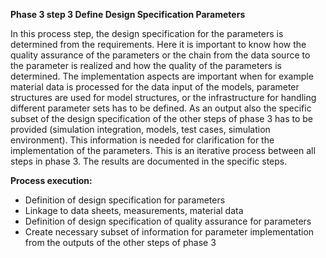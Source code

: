 **Phase 3 step 3 Define Design Specification Parameters**

In this process step, the design specification for the parameters is determined from the requirements. Here it is important to know how the quality assurance of the parameters or the chain from the data source to the parameter is realized and how the quality of the parameters is determined. The implementation aspects are important when for example material data is processed for the data input of the models, parameter structures are used for model structures, or the infrastructure for handling different parameter sets has to be defined.
As an output also the specific subset of the design specification of the other steps of phase 3 has to be provided (simulation integration, models, test cases, simulation environment). This information is needed for clarification for the implementation of the parameters. This is an iterative process between all steps in phase 3. The results are documented in the specific steps.

**Process execution:**
- Definition of design specification for parameters
- Linkage to data sheets, measurements, material data
- Definition of design specification of quality assurance for parameters
- Create necessary subset of information for parameter implementation from the outputs of the other steps of phase 3
